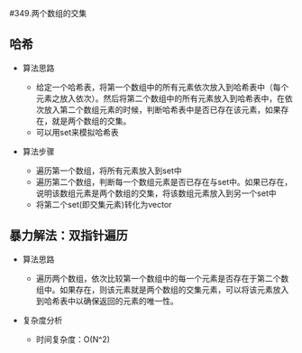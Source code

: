 #349.两个数组的交集

## 哈希
* 算法思路
    * 给定一个哈希表，将第一个数组中的所有元素依次放入到哈希表中（每个元素之放入依次）。然后将第二个数组中的所有元素放入到哈希表中，在依次放入第二个数组元素的时候，判断哈希表中是否已存在该元素，如果存在，就是两个数组的交集。
    * 可以用set来模拟哈希表


* 算法步骤
    * 遍历第一个数组，将所有元素放入到set中
    * 遍历第二个数组，判断每一个数组元素是否已存在与set中。如果已存在，说明该数组元素是两个数组的交集，将该数组元素放入到另一个set中
    * 将第二个set(即交集元素)转化为vector 


## 暴力解法：双指针遍历
* 算法思路
    * 遍历两个数组，依次比较第一个数组中的每一个元素是否存在于第二个数组中。如果存在，则该元素就是两个数组的交集元素，可以将该元素放入到哈希表中以确保返回的元素的唯一性。


* 复杂度分析
    * 时间复杂度：O(N^2)